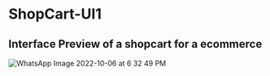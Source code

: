 # ShopCart-UI1
## Interface Preview of a shopcart for a ecommerce

![WhatsApp Image 2022-10-06 at 6 32 49 PM](https://user-images.githubusercontent.com/91499118/194502873-5743ba9c-cba5-47c3-a00d-716d448a7a64.jpeg)
